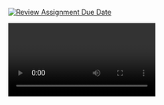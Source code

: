 [![Review Assignment Due Date](https://classroom.github.com/assets/deadline-readme-button-8d59dc4de5201274e310e4c54b9627a8934c3b88527886e3b421487c677d23eb.svg)](https://classroom.github.com/a/gTiETg9a)


<video src="https://github.com/Iskenderun-Technical-University/Oyun-Programlama-Donem-Projesi-Yunus-zkaya/assets/92160164/63e8f057-783f-410f-b758-40bf4afdd9e8" >
<em>Github sadece 10 mb altı videoları kabul ettiğinden kaliteyi düşürmek zorunda kaldım. İstenirse yüksek çözünürlüklü halini YouTube'a yükleyebilirim.</em>

![https://imgur.com/ALQacsf](https://i.imgur.com/ALQacsf.jpg)
![https://i.imgur.com/1QsKkND.jpg](https://i.imgur.com/1QsKkND.jpg)
![https://i.imgur.com/ieST3XX.jpg](https://i.imgur.com/ieST3XX.jpg)

# İşte Oyunumun Yapım Aşamasından kareler Kareler

Ödevimi 2 level olarak tamamladım. Yaparken Birçok kaynaktan faydalandım. Özellikle Unity Asset Store'un ücretsiz içerikleri çok işime yaradı. Oyunun oynanış videosunu ve indirilebilir linkini de level design tarafı tamamlanınca ekleyeceğim.

![ana-menu](https://github.com/Iskenderun-Technical-University/Oyun-Programlama-Donem-Projesi-Yunus-zkaya/blob/main/Oyun%20Programlama%20SSler/Ana%20Men%C3%BC.png?raw=true)
![assetler](https://github.com/Iskenderun-Technical-University/Oyun-Programlama-Donem-Projesi-Yunus-zkaya/blob/main/Oyun%20Programlama%20SSler/Kulland%C4%B1%C4%9F%C4%B1m%20Assetler.png?raw=true)
![level1](https://github.com/Iskenderun-Technical-University/Oyun-Programlama-Donem-Projesi-Yunus-zkaya/blob/main/Oyun%20Programlama%20SSler/Level01.png?raw=true)
